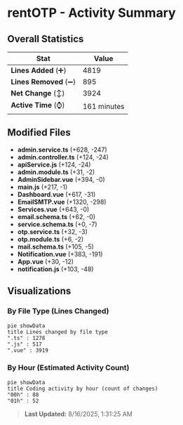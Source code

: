 # rentOTP - Activity Summary 

## Overall Statistics

| Stat                   | Value                                                             |
| ---------------------- | ----------------------------------------------------------------- |
| **Lines Added** (➕)   | 4819                                          |
| **Lines Removed** (➖) | 895                                        |
| **Net Change** (↕)    | 3924                |
| **Active Time** (⌚)   | 161 minutes |


## Modified Files
- **admin.service.ts** (+628, -247)
- **admin.controller.ts** (+124, -24)
- **apiService.js** (+124, -24)
- **admin.module.ts** (+31, -2)
- **AdminSidebar.vue** (+394, -0)
- **main.js** (+217, -1)
- **Dashboard.vue** (+617, -31)
- **EmailSMTP.vue** (+1320, -298)
- **Services.vue** (+643, -0)
- **email.schema.ts** (+62, -0)
- **service.schema.ts** (+0, -7)
- **otp.service.ts** (+32, -3)
- **otp.module.ts** (+6, -2)
- **mail.schema.ts** (+105, -5)
- **Notification.vue** (+383, -191)
- **App.vue** (+30, -12)
- **notification.js** (+103, -48)

## Visualizations

### By File Type (Lines Changed)

```mermaid
pie showData
title Lines changed by file type
".ts" : 1278
".js" : 517
".vue" : 3919
```

### By Hour (Estimated Activity Count)

```mermaid
pie showData
title Coding activity by hour (count of changes)
"00h" : 88
"01h" : 52
```


> **Last Updated:** 8/16/2025, 1:31:25 AM